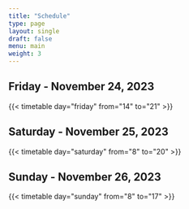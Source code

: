```yaml
---
title: "Schedule"
type: page
layout: single
draft: false
menu: main
weight: 3
---
```

## Friday - November 24, 2023
{{< timetable day="friday" from="14" to="21" >}}

## Saturday - November 25, 2023
{{< timetable day="saturday" from="8" to="20" >}}

## Sunday - November 26, 2023
{{< timetable day="sunday" from="8" to="17" >}}

